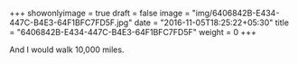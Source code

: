 +++
showonlyimage = true
draft = false
image = "img/6406842B-E434-447C-B4E3-64F1BFC7FD5F.jpg"
date = "2016-11-05T18:25:22+05:30"
title = "6406842B-E434-447C-B4E3-64F1BFC7FD5F"
weight = 0
+++

And I would walk 10,000 miles.

